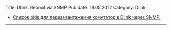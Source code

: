 Title: Dlink. Reboot via SNMP
Pub date: 18.05.2017
Category: Dlink, 

* <a href="https://zaychik.info/wp-content/uploads/Dlink_snmp_reboot.pdf">Список oids для перезавантаження комутаторів Dlink через SNMP.</a>
-----